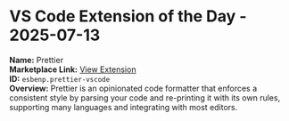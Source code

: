 # VS Code Extension of the Day - 2025-07-13

**Name:** Prettier  
**Marketplace Link:** [View Extension](https://marketplace.visualstudio.com/items?itemName=esbenp.prettier-vscode)  
**ID:** `esbenp.prettier-vscode`  
**Overview:** Prettier is an opinionated code formatter that enforces a consistent style by parsing your code and re-printing it with its own rules, supporting many languages and integrating with most editors.  
